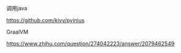 调用java

https://github.com/kivy/pyjnius

GraalVM

https://www.zhihu.com/question/274042223/answer/2079462549

